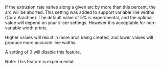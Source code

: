 If the extrusion rate varies along a given arc by more than this percent, the arc will be aborted.  This setting was added to support variable line widths (Cura Arachne).  The default value of 5% is experimental, and the optimal value will depend on your slicer settings.  However it is acceptable for non-variable width prints.

Higher values will result in more arcs being created, and lower values will produce more accurate line widths.

A setting of 0 will disable this feature.

Note:  This feature is experimental.